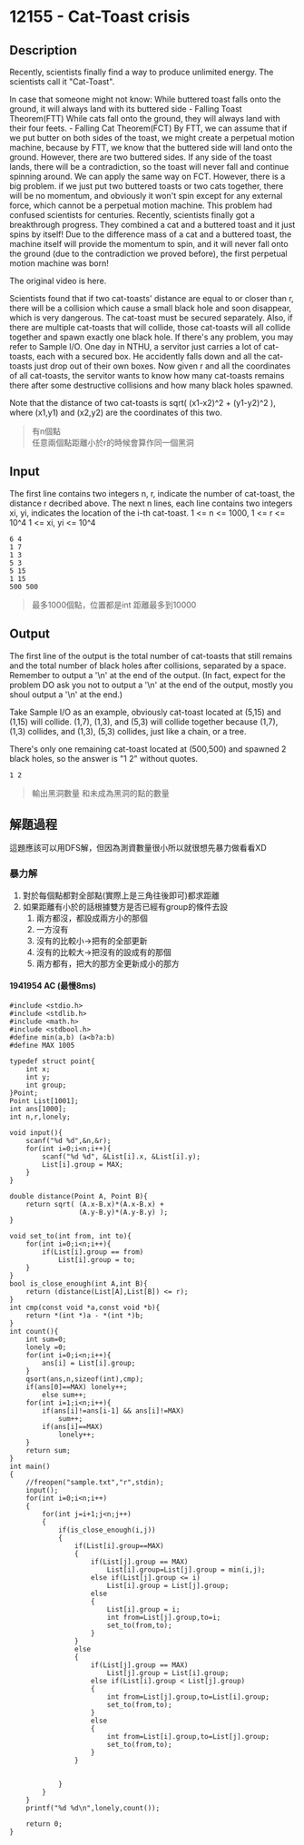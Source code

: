 # 12155 - Cat-Toast crisis

## Description
Recently, scientists finally find a way to produce unlimited energy. The scientists call it "Cat-Toast".

In case that someone might not know:
While buttered toast falls onto the ground, it will always land with its buttered side - Falling Toast Theorem(FTT)
While cats fall onto the ground, they will always land with their four feets. - Falling Cat Theorem(FCT)
By FTT, we can assume that if we put butter on both sides of the toast, we might create a perpetual motion machine, because by FTT, we know that the buttered side will land onto the ground. However, there are two buttered sides. If any side of the toast lands, there will be a contradiction, so the toast will never fall and continue spinning around. We can apply the same way on FCT.
However, there is a big problem. if we just put two buttered toasts or two cats together, there will be no momentum, and obviously it won't spin except for any external force, which cannot be a perpetual motion machine. This problem had confused scientists for centuries.
Recently, scientists finally got a breakthrough progress. They combined a cat and a buttered toast and it just spins by itself! Due to the difference mass of a cat and a buttered toast, the machine itself will provide the momentum to spin, and it will never fall onto the ground (due to the contradiction we proved before), the first perpetual motion machine was born!

The original video is here.



Scientists found that if two cat-toasts' distance are equal to or closer than r, there will be a collision which cause a small black hole and soon disappear, which is very dangerous. The cat-toast must be secured separately. Also, if there are multiple cat-toasts that will collide, those cat-toasts will all collide together and spawn exactly one black hole. If there's any problem, you may refer to Sample I/O.
One day in NTHU, a servitor just carries a lot of cat-toasts, each with a secured box. He accidently falls down and all the cat-toasts just drop out of their own boxes.
Now given r and all the coordinates of all cat-toasts, the servitor wants to know how many cat-toasts remains there after some destructive collisions and how many black holes spawned.

Note that the distance of two cat-toasts is sqrt( (x1-x2)^2 + (y1-y2)^2 ), where (x1,y1) and (x2,y2) are the coordinates of this two.
> 有n個點  
  任意兩個點距離小於r的時候會算作同一個黑洞

## Input
The first line contains two integers n, r, indicate the number of cat-toast, the distance r decribed above.
The next n lines, each line contains two integers xi, yi, indicates the location of the i-th cat-toast.
1 <= n <= 1000, 1 <= r <= 10^4
1 <= xi, yi <= 10^4
```
6 4
1 7
1 3
5 3
5 15
1 15
500 500
```
> 最多1000個點，位置都是int
  距離最多到10000

## Output
The first line of the output is the total number of cat-toasts that still remains and the total number of black holes after collisions, separated by a space.
Remember to output a '\n' at the end of the output.
(In fact, expect for the problem DO ask you not to output a '\n' at the end of the output, mostly you shoul output a '\n' at the end.)

Take Sample I/O as an example, obviously cat-toast located at (5,15) and (1,15) will collide. (1,7), (1,3), and (5,3) will collide together because (1,7), (1,3) collides, and (1,3), (5,3) collides, just like a chain, or a tree.

There's only one remaining cat-toast located at (500,500) and spawned 2 black holes, so the answer is "1 2" without quotes.
```
1 2
```
> 輸出黑洞數量 和未成為黑洞的點的數量


## 解題過程
這題應該可以用DFS解，但因為測資數量很小所以就很想先暴力做看看XD
### 暴力解
1. 對於每個點都對全部點(實際上是三角往後即可)都求距離
2. 如果距離有小於的話根據雙方是否已經有group的條件去設
   1. 兩方都沒，都設成兩方小的那個
   2. 一方沒有
     1. 沒有的比較小→把有的全部更新
     2. 沒有的比較大→把沒有的設成有的那個
   3. 兩方都有，把大的那方全更新成小的那方
#### 1941954 AC (最慢8ms)
```
#include <stdio.h>
#include <stdlib.h>
#include <math.h>
#include <stdbool.h>
#define min(a,b) (a<b?a:b)
#define MAX 1005

typedef struct point{
    int x;
    int y;
    int group;
}Point;
Point List[1001];
int ans[1000];
int n,r,lonely;

void input(){
    scanf("%d %d",&n,&r);
    for(int i=0;i<n;i++){
        scanf("%d %d", &List[i].x, &List[i].y);
        List[i].group = MAX;
    }
}

double distance(Point A, Point B){
    return sqrt( (A.x-B.x)*(A.x-B.x) +
                 (A.y-B.y)*(A.y-B.y) );
}

void set_to(int from, int to){
    for(int i=0;i<n;i++){
        if(List[i].group == from)
            List[i].group = to;
    }
}
bool is_close_enough(int A,int B){
    return (distance(List[A],List[B]) <= r);
}
int cmp(const void *a,const void *b){
    return *(int *)a - *(int *)b;
}
int count(){
    int sum=0;
    lonely =0;
    for(int i=0;i<n;i++){
        ans[i] = List[i].group;
    }
    qsort(ans,n,sizeof(int),cmp);
    if(ans[0]==MAX) lonely++;
        else sum++;
    for(int i=1;i<n;i++){
        if(ans[i]!=ans[i-1] && ans[i]!=MAX)
            sum++;
        if(ans[i]==MAX)
            lonely++;
    }
    return sum;
}
int main()
{
    //freopen("sample.txt","r",stdin);
    input();
    for(int i=0;i<n;i++)
    {
        for(int j=i+1;j<n;j++)
        {
            if(is_close_enough(i,j))
            {
                if(List[i].group==MAX)
                {
                    if(List[j].group == MAX)
                        List[i].group=List[j].group = min(i,j);
                    else if(List[j].group <= i)
                        List[i].group = List[j].group;
                    else
                    {
                        List[i].group = i;
                        int from=List[j].group,to=i;
                        set_to(from,to);
                    }
                }
                else
                {
                    if(List[j].group == MAX)
                        List[j].group = List[i].group;
                    else if(List[i].group < List[j].group)
                    {
                        int from=List[j].group,to=List[i].group;
                        set_to(from,to);
                    }
                    else
                    {
                        int from=List[i].group,to=List[j].group;
                        set_to(from,to);
                    }
                }


            }
        }
    }
    printf("%d %d\n",lonely,count());

    return 0;
}
```
